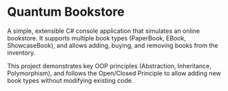 # Quantum Bookstore
A simple, extensible C# console application that simulates an online bookstore.
It supports multiple book types (PaperBook, EBook, ShowcaseBook), and allows adding, buying, and removing books from the inventory.

This project demonstrates key OOP principles (Abstraction, Inheritance, Polymorphism), and follows the Open/Closed Principle to allow adding new book types without modifying existing code.

